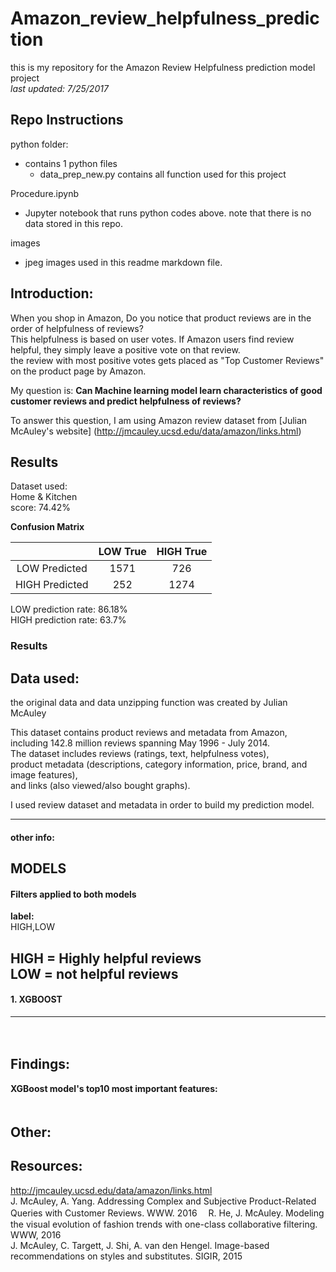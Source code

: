 # Amazon_review_helpfulness_prediction
this is my repository for the Amazon Review Helpfulness prediction model project  
_last updated: 7/25/2017_  

## Repo Instructions

python folder:  
+ contains 1 python files  
   * data_prep_new.py contains all function used for this project  
   
Procedure.ipynb  
+ Jupyter notebook that runs python codes above. note that there is no data stored in this repo.

images  
+ jpeg images used in this readme markdown file.  

## Introduction:
When you shop in Amazon, Do you notice that product reviews are in the order of helpfulness of reviews?  
This helpfulness is based on user votes. If Amazon users find review helpful, they simply leave a positive vote on that review.  
the review with most positive votes gets placed as "Top Customer Reviews" on the product page by Amazon.  
  
My question is:
**Can Machine learning model learn characteristics of good customer reviews and predict helpfulness of reviews?**

To answer this question, I am using Amazon review dataset from [Julian McAuley's website] (http://jmcauley.ucsd.edu/data/amazon/links.html)  


## Results  
Dataset used:  
Home & Kitchen  
score: 74.42%  

**Confusion Matrix**  

|                 |      LOW True       |        HIGH True       |
|:--------------: | :------------------:|:----------------------:|
|  LOW Predicted  |         1571        |            726         |
|  HIGH Predicted |          252        |           1274         |  

LOW prediction rate: 86.18%  
HIGH prediction rate: 63.7%  
  
### Results

## Data used:

the original data and data unzipping function was created by Julian McAuley

This dataset contains product reviews and metadata from Amazon,   
including 142.8 million reviews spanning May 1996 - July 2014.   
The dataset includes reviews (ratings, text, helpfulness votes),   
product metadata (descriptions, category information, price, brand, and image features),   
and links (also viewed/also bought graphs).  

I used review dataset and metadata in order to build my prediction model.

------------
#### other info:

## MODELS
#### Filters applied to both models  
  
**label:**  
HIGH,LOW

HIGH = Highly helpful reviews  
LOW = not helpful reviews  
-----------------
#### 1. XGBOOST
  
-------------------------
　　
## Findings:  
 
   
**XGBoost model's top10 most important features:**  
　　
## Other:  
  
## Resources:  

http://jmcauley.ucsd.edu/data/amazon/links.html  
J. McAuley, A. Yang. Addressing Complex and Subjective Product-Related Queries with Customer Reviews. WWW. 2016　
R. He, J. McAuley. Modeling the visual evolution of fashion trends with one-class collaborative filtering. WWW, 2016  
J. McAuley, C. Targett, J. Shi, A. van den Hengel. Image-based recommendations on styles and substitutes. SIGIR, 2015  
